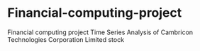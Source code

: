 # Financial-computing-project
Financial computing project Time Series Analysis of Cambricon Technologies Corporation Limited stock
